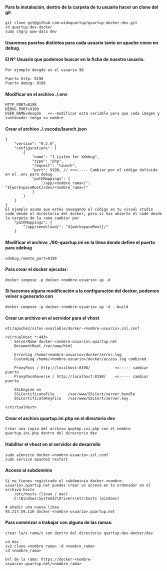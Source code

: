 #### Para la instalación, dentro de la carpeta de tu usuario hacer un clone del git 

    git clone git@github.com:widoquartup/quartup-docker-dev.git
    cd quartup-dev-docker
    sudo chgrp www-data dev

#### Usaremos puertos distintos para cada usuario tanto en apache como en debug. 
#### El Nº Usuario que podemos buscar en la ficha de nuestro usuario.

    Por ejemplo devgdo es el usuario 98

    Puerto http: 8198
    Puerto debug: 9198

#### Modificar en el archivo ./.env
    
    HTTP_PORT=8198
    DEBUG_PORT=9189
    USER_NAME=devgdo   <<--modificar esta variable para que cada imagen y contenedor tenga su nombre

#### Crear el archivo ./.vscode/launch.json
    
    {
        "version": "0.2.0",
        "configurations": [
            {
                "name": "1 Listen for Xdebug",
                "type": "php",
                "request": "launch",
                "port": 9198, // <<<----- Cambiar por el código definido en el .env para debug
                "pathMappings": {
                    "/app/<nombre_rama>/": "${workspaceRoot}/dev/<nombre_rama>/"
                }
            }
        ]
    }
    El ejemplo asume que estés navegando el código en tu visual studio code desde el directorio del docker, pero si has abierto el code desde la carpeta de la rama cambiar por 
        "pathMappings": {
            "/app/sendcloud/": "${workspaceRoot}/"
        }

#### Modificar el archivo ./90-quartup.ini en la línea donde define el puerto para xdebug

    xdebug.remote_port=9198

#### Para crear el docker ejecutar:
    docker compose -p docker-<nombre-usuario> up -d

#### Si hacemos alguna modificación a la configuración del docker, podemos volver a generarlo con 

    docker compose -p docker-<nombre-usuario> up -d --build

#### Crear un archivo en el servidor para el vhost 

    etc/apache2/sites-available/docker-<nombre-usuario>.ssl.conf                                                                                          

    <VirtualHost *:443>
        ServerName docker-<nombre-usuario>.quartup.net
        DocumentRoot /var/www/html
    
        ErrorLog /home/<nombre-usuario>/docker/error.log
        CustomLog /home/<nombre-usuario>/docker/access.log combined
    
        ProxyPass / http://localhost:8198/           <<----- cambiar puerto
        ProxyPassReverse / http://localhost:8198/    <<----- cambiar puerto
    
        SSLEngine on
        SSLCertificateFile      /var/www/SSLCert/server.bundle
        SSLCertificateKeyFile   /var/www/SSLCert/server.key
    
    </VirtualHost>

#### Crear el archivo quartup.ini.php en el directorio dev
    Crear una copia del archivo quptmp.ini.php con el nombre quartup.ini.php dentro del directorio dev

#### Habilitar el vhost en el servidor de desarrollo

    sudo a2ensite docker-<nombre-usuario>.ssl.conf   
    sudo service apache2 restart

#### Acceso al subdominio
    
    Si no tienes registrado el subdominio docker-<nombre-usuario>.quartup.net puedes crear un acceso en tu ordenador en el archivo hosts
        /etc/hosts (linux / mac)  
        C:\Windows\System32\Drivers\etc\hosts (windows)

    # añadir una nueva línea
    95.217.59.110 docker-<nombre-usuario>.quartup.net

#### Para comenzar a trabajar con alguna de las ramas:

    crear la/s rama/s con dentro del directorio quartup-dev-docker/dev

    cd dev
    sv2 clone <nombre_rama> -d <nombre_rama>
    cd <nombre_rama>

    Url de la rama: https://docker-<nombre-usuario>.quartup.net/<nombre_rama>

